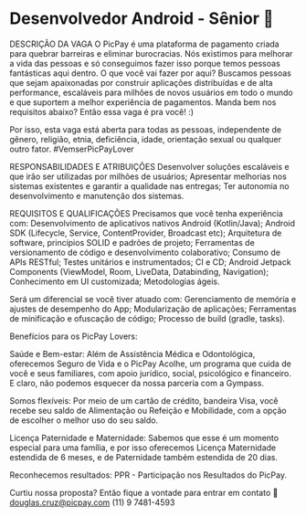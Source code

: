 # Desenvolvedor Android - Sênior 💚
DESCRIÇÃO DA VAGA
O PicPay é uma plataforma de pagamento criada para quebrar barreiras e eliminar burocracias. Nós existimos para melhorar a vida das pessoas e só conseguimos fazer isso porque temos pessoas fantásticas aqui dentro. O que você vai fazer por aqui? Buscamos pessoas que sejam apaixonadas por construir aplicações distribuídas e de alta performance, escaláveis para milhões de novos usuários em todo o mundo e que suportem a melhor experiência de pagamentos.
Manda bem nos requisitos abaixo? Então essa vaga é pra você! :)

Por isso, esta vaga está aberta para todas as pessoas, independente de gênero, religião, etnia, deficiência, idade, orientação sexual ou qualquer outro fator. #VemserPicPayLover

RESPONSABILIDADES E ATRIBUIÇÕES
Desenvolver soluções escaláveis e que irão ser utilizadas por milhões de usuários;
Apresentar melhorias nos sistemas existentes e garantir a qualidade nas entregas;
Ter autonomia no desenvolvimento e manutenção dos sistemas.

REQUISITOS E QUALIFICAÇÕES
Precisamos que você tenha experiência com:
Desenvolvimento de aplicativos nativos Android (Kotlin/Java);
Android SDK (Lifecycle, Service, ContentProvider, Broadcast etc);
Arquitetura de software, princípios SOLID e padrões de projeto;
Ferramentas de versionamento de código e desenvolvimento colaborativo;
Consumo de APIs RESTful;
Testes unitários e instrumentados;
CI e CD;
Android Jetpack Components (ViewModel, Room, LiveData, Databinding, Navigation);
Conhecimento em UI customizada;
Metodologias ágeis.

Será um diferencial se você tiver atuado com:
Gerenciamento de memória e ajustes de desempenho do App;
Modularização de aplicações;
Ferramentas de minificação e ofuscação de código;
Processo de build (gradle, tasks).
 
Benefícios para os PicPay Lovers: 

Saúde e Bem-estar: Além de Assistência Médica e Odontológica, oferecemos Seguro de Vida e o PicPay Acolhe, um programa que cuida de você e seus familiares, com apoio jurídico, social, psicológico e financeiro. E claro, não podemos esquecer da nossa parceria com a Gympass.

Somos flexíveis:  Por meio de um cartão de crédito, bandeira Visa, você recebe seu saldo de Alimentação ou Refeição e Mobilidade, com a opção de escolher o melhor uso do seu saldo.

Licença Paternidade e Maternidade: Sabemos que esse é um momento especial para uma família, e por isso oferecemos Licença Maternidade estendida de 6 meses, e de Paternidade também estendida de 20 dias.

Reconhecemos resultados: PPR - Participação nos Resultados do PicPay.

Curtiu nossa proposta? Então fique a vontade para entrar em contato 🚀
douglas.cruz@picpay.com
(11) 9 7481-4593
